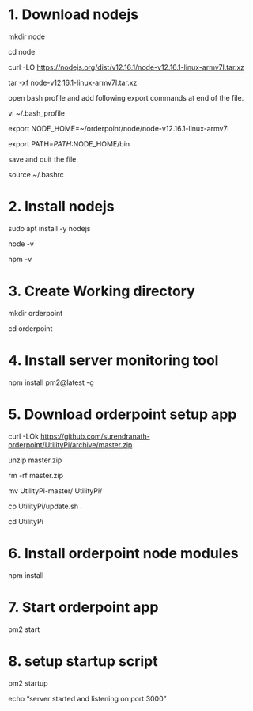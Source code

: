# 1. Download nodejs
mkdir node

cd node

curl -LO https://nodejs.org/dist/v12.16.1/node-v12.16.1-linux-armv7l.tar.xz

tar -xf node-v12.16.1-linux-armv7l.tar.xz

open bash profile and add following export commands at end of the file.

vi ~/.bash_profile

export NODE_HOME=~/orderpoint/node/node-v12.16.1-linux-armv7l

export PATH=$PATH:$NODE_HOME/bin

save and quit the file.

source ~/.bashrc

# 2. Install nodejs
sudo apt install -y nodejs

 node -v
 
 npm -v

# 3. Create Working directory

mkdir orderpoint

cd orderpoint

# 4. Install server monitoring tool

npm install pm2@latest -g

# 5. Download orderpoint setup app

curl -LOk https://github.com/surendranath-orderpoint/UtilityPi/archive/master.zip

unzip master.zip

rm -rf master.zip

mv UtilityPi-master/ UtilityPi/

cp UtilityPi/update.sh .

cd UtilityPi

# 6. Install orderpoint node modules

npm install

# 7. Start orderpoint app
pm2 start

# 8. setup startup script
pm2 startup

echo “server started and listening on port 3000”
